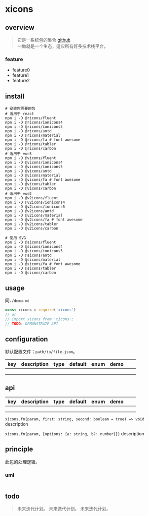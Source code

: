 # xicons

## overview

> 它是一系统包的集合
> [github](https://github.com/07akioni/xicons/blob/main/README.zh-CN.md#%E5%AE%89%E8%A3%85)  
> 一做就是一个生态，适应所有好多技术栈平台。

### feature

- feature0
- feature1
- feature2

## install

```shell
# 安装你需要的包
# 适用于 react
npm i -D @ricons/fluent
npm i -D @ricons/ionicons4
npm i -D @ricons/ionicons5
npm i -D @ricons/antd
npm i -D @ricons/material
npm i -D @ricons/fa # font awesome
npm i -D @ricons/tabler
npm i -D @ricons/carbon
# 适用于 vue3
npm i -D @vicons/fluent
npm i -D @vicons/ionicons4
npm i -D @vicons/ionicons5
npm i -D @vicons/antd
npm i -D @vicons/material
npm i -D @vicons/fa # font awesome
npm i -D @vicons/tabler
npm i -D @vicons/carbon
# 适用于 vue2
npm i -D @v2icons/fluent
npm i -D @v2icons/ionicons4
npm i -D @v2icons/ionicons5
npm i -D @v2icons/antd
npm i -D @v2icons/material
npm i -D @v2icons/fa # font awesome
npm i -D @v2icons/tabler
npm i -D @v2icons/carbon

# 使用 SVG
npm i -D @sicons/fluent
npm i -D @sicons/ionicons4
npm i -D @sicons/ionicons5
npm i -D @sicons/antd
npm i -D @sicons/material
npm i -D @sicons/fa # font awesome
npm i -D @sicons/tabler
npm i -D @sicons/carbon
```

## usage

同`./demo.md`

```js
const xicons = require('xicons')
// or
// import xicons from 'xicons';
// TODO: DEMONSTRATE API
```

## configuration

默认配置文件：`path/to/file.json`。

<!-- prettier-ignore-start -->
|key|description|type|default|enum|demo|||
|-|-|-|-|-|-|-|-|
|||||||||
|||||||||
|||||||||
<!-- prettier-ignore-end -->

## api

<!-- prettier-ignore-start -->
|key|description|type|default|enum|demo|||
|-|-|-|-|-|-|-|-|
|||||||||
|||||||||
|||||||||
<!-- prettier-ignore-end -->

`xicons.fn(param, first: string, second: boolean = true) => void`
description

`xicons.fn(param, [options: {a: string, b?: number}])`
description

## principle

此包的处理逻辑。

### uml

```

```

## todo

> 未来迭代计划。
> 未来迭代计划。
> 未来迭代计划。
